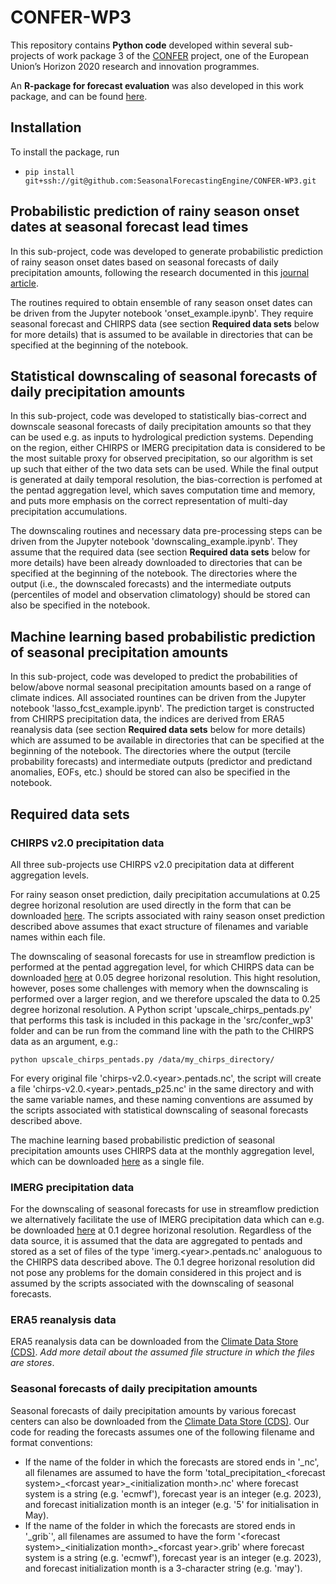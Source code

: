 # CONFER-WP3
This repository contains **Python code** developed within several sub-projects of work package 3 of the [CONFER](https://confer-h2020.eu/) project, one of the European Union’s Horizon 2020 research and innovation programmes.

An **R-package for forecast evaluation** was also developed in this work package, and can be found [here](https://github.com/SeasonalForecastingEngine/SeaVal).



## Installation

To install the package, run
* `pip install git+ssh://git@github.com:SeasonalForecastingEngine/CONFER-WP3.git`



## Probabilistic prediction of rainy season onset dates at seasonal forecast lead times

In this sub-project, code was developed to generate probabilistic prediction of rainy season onset dates based on seasonal forecasts of daily precipitation amounts, following the research documented in this [journal article](https://link.springer.com/article/10.1007/s00382-023-07085-y).

The routines required to obtain ensemble of rany season onset dates can be driven from the Jupyter notebook 'onset_example.ipynb'. They require seasonal forecast and CHIRPS data (see section **Required data sets** below for more details) that is assumed to be available in directories that can be specified at the beginning of the notebook.



## Statistical downscaling of seasonal forecasts of daily precipitation amounts

In this sub-project, code was developed to statistically bias-correct and downscale seasonal forecasts of daily precipitation amounts so that they can be used e.g. as inputs to hydrological prediction systems. Depending on the region, either CHIRPS or IMERG precipitation data is considered to be the most suitable proxy for observed precipitation, so our algorithm is set up such that either of the two data sets can be used. While the final output is generated at daily temporal resolution, the bias-correction is perfomed at the pentad aggregation level, which saves computation time and memory, and puts more emphasis on the correct representation of multi-day precipitation accumulations.

The downscaling routines and necessary data pre-processing steps can be driven from the Jupyter notebook 'downscaling_example.ipynb'. They assume that the required data (see section **Required data sets** below for more details) have been already downloaded to directories that can be specified at the beginning of the notebook. The directories where the output (i.e., the downscaled forecasts) and the intermediate outputs (percentiles of model and observation climatology) should be stored can also be specified in the notebook.



## Machine learning based probabilistic prediction of seasonal precipitation amounts

In this sub-project, code was developed to predict the probabilities of below/above normal seasonal precipitation amounts based on a range of climate indices. All associated rountines can be driven from the Jupyter notebook 'lasso_fcst_example.ipynb'. The prediction target is constructed from CHIRPS precipitation data, the indices are derived from ERA5 reanalysis data (see section **Required data sets** below for more details) which are assumed to be available in directories that can be specified at the beginning of the notebook. The directories where the output (tercile probability forecasts) and intermediate outputs (predictor and predictand anomalies, EOFs, etc.) should be stored can also be specified in the notebook.



## Required data sets

### CHIRPS v2.0 precipitation data

All three sub-projects use CHIRPS v2.0 precipitation data at different aggregation levels.

For rainy season onset prediction, daily precipitation accumulations at 0.25 degree horizonal resolution are used directly in the form that can be downloaded [here](https://data.chc.ucsb.edu/products/CHIRPS-2.0/global_daily/netcdf/p25/). The scripts associated with rainy season onset prediction described above assumes that exact structure of filenames and variable names within each file.

The downscaling of seasonal forecasts for use in streamflow prediction is performed at the pentad aggregation level, for which CHIRPS data can be downloaded [here](https://data.chc.ucsb.edu/products/CHIRPS-2.0/global_pentad/netcdf/) at 0.05 degree horizonal resolution. This hight resolution, however, poses some challenges with memory when the downscaling is performed over a larger region, and we therefore upscaled the data to 0.25 degree horizonal resolution. A Python script 'upscale_chirps_pentads.py' that performs this task is included in this package in the 'src/confer_wp3' folder and can be run from the command line with the path to the CHIRPS data as an argument, e.g.:

`python upscale_chirps_pentads.py /data/my_chirps_directory/`

For every original file 'chirps-v2.0.<year\>.pentads.nc', the script will create a file 'chirps-v2.0.<year\>.pentads_p25.nc' in the same directory and with the same variable names, and these naming conventions are assumed by the scripts associated with statistical downscaling of seasonal forecasts described above.

The machine learning based probabilistic prediction of seasonal precipitation amounts uses CHIRPS data at the monthly aggregation level, which can be downloaded [here](https://data.chc.ucsb.edu/products/CHIRPS-2.0/global_monthly/netcdf/) as a single file.


### IMERG precipitation data

For the downscaling of seasonal forecasts for use in streamflow prediction we alternatively facilitate the use of IMERG precipitation data which can e.g. be downloaded [here](https://disc.gsfc.nasa.gov/datasets/GPM_3IMERGHH_06/summary?keywords=%22IMERG%20final%22) at 0.1 degree horizonal resolution. Regardless of the data source, it is assumed that the data are aggregated to pentads and stored as a set of files of the type 'imerg.<year\>.pentads.nc' analoguous to the CHIRPS data described above. The 0.1 degree horizonal resolution did not pose any problems for the domain considered in this project and is assumed by the scripts associated with the downscaling of seasonal forecasts.


### ERA5 reanalysis data

ERA5 reanalysis data can be downloaded from the [Climate Data Store (CDS)](https://cds.climate.copernicus.eu/#!/home). *Add more detail about the assumed file structure in which the files are stores*.


### Seasonal forecasts of daily precipitation amounts

Seasonal forecasts of daily precipitation amounts by various forecast centers can also be downloaded from the [Climate Data Store (CDS)](https://cds.climate.copernicus.eu/#!/home). Our code for reading the forecasts assumes one of the following filename and format conventions:
* If the name of the folder in which the forecasts are stored ends in '_nc', all filenames are assumed to have the form 'total_precipitation\_<forecast system\>\_<forcast year\>\_<initialization month\>.nc' where forecast system is a string (e.g. 'ecmwf'), forecast year is an integer (e.g. 2023), and forecast initialization month is an integer (e.g. '5' for initialisation in May).
* If the name of the folder in which the forecasts are stored ends in '_grib`', all filenames are assumed to have the form '<forecast system\>\_<initialization month\>\_<forcast year\>.grib' where forecast system is a string (e.g. 'ecmwf'), forecast year is an integer (e.g. 2023), and forecast initialization month is a 3-character string (e.g. 'may').


